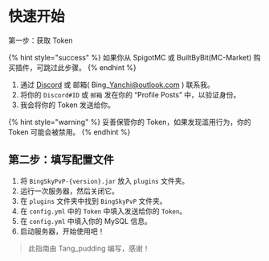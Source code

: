 # 快速开始

第一步：获取 Token

{% hint style="success" %}
如果你从 SpigotMC 或 BuiltByBit(MC-Market) 购买插件，可跳过此步骤。
{% endhint %}

1. 通过 [Discord](https://discord.gg/MZ74zFevCD) 或 邮箱( Bing\_Yanchi@outlook.com ) 联系我。
2. 将你的 `Discord#ID` 或 `邮箱`  发在你的 “Profile Posts” 中，以验证身份。
3. 我会将你的 Token 发送给你。

{% hint style="warning" %}
妥善保管你的 Token，如果发现滥用行为，你的 Token 可能会被禁用。
{% endhint %}

## 第二步：填写配置文件

1. 将 `BingSkyPvP-{version}.jar` 放入 `plugins` 文件夹。
2. 运行一次服务器，然后关闭它。
3. 在 `plugins` 文件夹中找到 `BingSkyPvP` 文件夹。
4. 在 `config.yml` 中的 `Token` 中填入发送给你的 `Token`。
5. 在 `config.yml` 中填入你的 MySQL 信息。
6. 启动服务器，开始使用吧！

> 此指南由 Tang\_pudding 编写，感谢！
